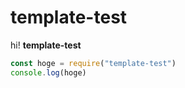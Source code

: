 # template-test

hi! **template-test** 

```js
const hoge = require("template-test")
console.log(hoge)
```
